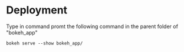 # Deployment
Type in command promt the following command in the parent folder of "bokeh_app" 

    bokeh serve --show bokeh_app/
    
 